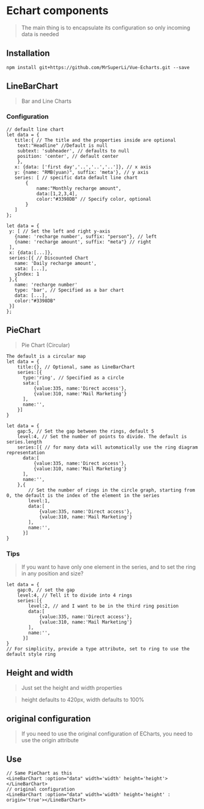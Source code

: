 # Echart components
> The main thing is to encapsulate its configuration so only incoming data is needed

## Installation
```
npm install git+https://github.com/MrSuperLi/Vue-Echarts.git --save
```

## LineBarChart
> Bar and Line Charts

### Configuration
```
// default line chart
let data = {
   title:{ // The title and the properties inside are optional
    text:"Headline" //Default is null
    subtext: 'subheader', // defaults to null
    position: 'center', // default center
    },
   x: {data: ['first day','..','..','..']}, // x axis
   y: {name: "RMB(yuan)", suffix: 'meta'}, // y axis
   series: [ // specific data default line chart
       {
           name:"Monthly recharge amount",
           data:[1,2,3,4],
           color:"#3398DB" // Specify color, optional
       }
   ]
};

let data = {
 y: [ // Set the left and right y-axis
   {name: 'recharge number', suffix: "person"}, // left
   {name: 'recharge amount', suffix: "meta"} // right
 ],
 x: {data:[...]},
 series:[{ // Discounted Chart
   name: 'Daily recharge amount',
   sata: [...],
   yIndex: 1
 },{
   name: 'recharge number'
   type: 'bar', // Specified as a bar chart
   data: [...],
   color:"#3398DB"
 }]
};

```

## PieChart
> Pie Chart (Circular)

```
The default is a circular map
let data = {
    title:{}, // Optional, same as LineBarChart
    series:[{
      type:'ring', // Specified as a circle
      sata:[
          {value:335, name:'Direct access'},
          {value:310, name:'Mail Marketing'}
      ],
      name:'',
    }]
}

let data = {
    gap:5, // Set the gap between the rings, default 5
    level:4, // Set the number of points to divide. The default is series.length
    series:[{ // for many data will automatically use the ring diagram representation
      data:[
          {value:335, name:'Direct access'},
          {value:310, name:'Mail Marketing'}
      ],
      name:'',
    },{
        // Set the number of rings in the circle graph, starting from 0, the default is the index of the element in the series
        level:1,
        data:[
            {value:335, name:'Direct access'},
            {value:310, name:'Mail Marketing'}
        ],
        name:'',
      }]
}
```

### Tips
> If you want to have only one element in the series, and to set the ring in any position and size?

```
let data = {
    gap:0, // set the gap
    level:4, // Tell it to divide into 4 rings
    series:[{
        level:2, // and I want to be in the third ring position
        data:[
            {value:335, name:'Direct access'},
            {value:310, name:'Mail Marketing'}
        ],
        name:'',
      }]
}
// For simplicity, provide a type attribute, set to ring to use the default style ring
```

## Height and width
> Just set the height and width properties

> height defaults to 420px, width defaults to 100%

## original configuration
> If you need to use the original configuration of ECharts, you need to use the origin attribute


## Use
```
// Same PieChart as this
<LineBarChart :option="data" width='width' height='height'></LineBarChart>
// original configuration
<LineBarChart :option="data" width='width' height='height' : origin='true'></LineBarChart>
```
